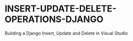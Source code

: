 # INSERT-UPDATE-DELETE-OPERATIONS-DJANGO
Building a Django Insert, Update and Delete in Visual Studio
